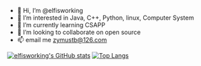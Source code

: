 - 👋 Hi, I’m @elfisworking
- 👀 I’m interested in Java, C++, Python, linux, Computer System 
- 🌱 I’m currently learning CSAPP
- 💞️ I’m looking to collaborate on open source
- 📫 email me zymustb@126.com

<!---
elfisworking/elfisworking is a ✨ special ✨ repository because its `README.md` (this file) appears on your GitHub profile.
You can click the Preview link to take a look at your changes.
--->
[![elfisworking's GitHub stats](https://github-readme-stats.vercel.app/api?username=elfisworking&show_icons=true&theme=dark)](https://github.com/elfisworking)
[![Top Langs](https://github-readme-stats.vercel.app/api/top-langs/?username=elfisworking&layout=compact&theme=dark)](https://github.com/elfisworking)


